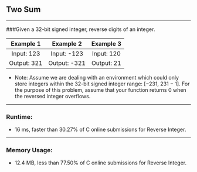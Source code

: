 ## Two Sum
***
###Given a 32-bit signed integer, reverse digits of an integer.

| Example 1 | Example 2 | Example 3 |
|:---------:|:---------:|:---------:|
| Input: 123 | Input: -123 | Input: 120 |
| Output: 321 | Output: -321 | Output: 21 |

* Note: Assume we are dealing with an environment which could only store integers within the 32-bit signed integer range: [−231,  231 − 1]. For the purpose of this problem, assume that your function returns 0 when the reversed integer overflows.
***
### Runtime: 
* 16 ms, faster than 30.27% of C online submissions for Reverse Integer.
***
### Memory Usage: 
* 12.4 MB, less than 77.50% of C online submissions for Reverse Integer.